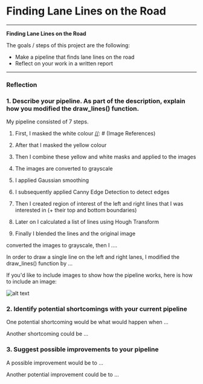 # **Finding Lane Lines on the Road** 

---

**Finding Lane Lines on the Road**

The goals / steps of this project are the following:
* Make a pipeline that finds lane lines on the road
* Reflect on your work in a written report


[//]: # (Image References)

[image1]: ./examples/grayscale.jpg "Grayscale"

---

### Reflection

### 1. Describe your pipeline. As part of the description, explain how you modified the draw_lines() function.

My pipeline consisted of 7 steps. 
1) First, I masked the white colour
[//]: # (Image References)

[image1]: .pipeline/output_mask_white.jpg "White mask"

2) After that I masked the yellow colour

3) Then I combine these yellow and white masks and applied to the images

4) The images are converted to grayscale

5) I applied Gaussian smoothing

6) I subsequently applied Canny Edge Detection to detect edges

7) Then I created region of interest of the left and right lines that I was interested in (+ their top and bottom boundaries)

8) Later on I calculated a list of lines using Hough Transform

9) Finally I blended the lines and the original image

converted the images to grayscale, then I .... 

In order to draw a single line on the left and right lanes, I modified the draw_lines() function by ...

If you'd like to include images to show how the pipeline works, here is how to include an image: 

![alt text][image1]


### 2. Identify potential shortcomings with your current pipeline


One potential shortcoming would be what would happen when ... 

Another shortcoming could be ...


### 3. Suggest possible improvements to your pipeline

A possible improvement would be to ...

Another potential improvement could be to ...
